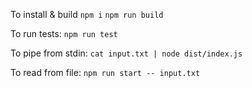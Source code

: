 To install & build
`npm i`
`npm run build`

To run tests:
`npm run test`

To pipe from stdin:
`cat input.txt | node dist/index.js`

To read from file:
`npm run start -- input.txt`
